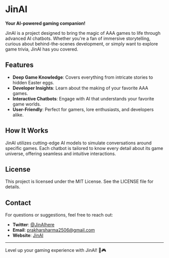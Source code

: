 # JinAI

**Your AI-powered gaming companion!**

JinAI is a project designed to bring the magic of AAA games to life through advanced AI chatbots. Whether you're a fan of immersive storytelling, curious about behind-the-scenes development, or simply want to explore game trivia, JinAI has you covered.

## Features

- **Deep Game Knowledge**: Covers everything from intricate stories to hidden Easter eggs.
- **Developer Insights**: Learn about the making of your favorite AAA games.
- **Interactive Chatbots**: Engage with AI that understands your favorite game worlds.
- **User-Friendly**: Perfect for gamers, lore enthusiasts, and developers alike.

## How It Works

JinAI utilizes cutting-edge AI models to simulate conversations around specific games. Each chatbot is tailored to know every detail about its game universe, offering seamless and intuitive interactions.

## License

This project is licensed under the MIT License. See the LICENSE file for details.

## Contact

For questions or suggestions, feel free to reach out:
- **Twitter**: [@JinAIhere](https://x.com/JinAIhere)
- **Email**: prakharsharma2506@gmail.com
- **Website**: [JinAI](jin-ai-wheat.vercel.app)


---

Level up your gaming experience with JinAI! 🚀🎮
